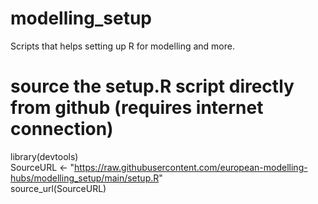 # modelling_setup
Scripts that helps setting up R for modelling and more. 

# source the setup.R script directly from github (requires internet connection)

library(devtools) <br />
SourceURL <- "https://raw.githubusercontent.com/european-modelling-hubs/modelling_setup/main/setup.R" <br />
source_url(SourceURL)
